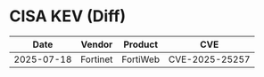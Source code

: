 # CISA KEV (Diff)

| Date | Vendor | Product | CVE |
| ---- | ------ | ------- | --- |
| 2025-07-18 | Fortinet | FortiWeb | CVE-2025-25257 |
